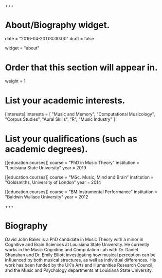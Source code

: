 +++
# About/Biography widget.

date = "2016-04-20T00:00:00"
draft = false

widget = "about"

# Order that this section will appear in.
weight = 1

# List your academic interests.
[interests]
  interests = [
    "Music and Memory",
    "Computational Musicology",
    "Corpus Studies",
    "Aural Skills",
    "R",
    "Music Industry"
  ]

# List your qualifications (such as academic degrees).
[[education.courses]]
  course = "PhD in Music Theory"
  institution = "Louisiana State University"
  year = 2019

[[education.courses]]
  course = "MSc. Music, Mind and Brain"
  institution = "Goldsmiths, University of London"
  year = 2014

[[education.courses]]
  course = "BM Instrumental Performance"
  institution = "Baldwin Wallace University"
  year = 2012
 
+++

# Biography

David John Baker is a PhD candidate in Music Theory with a minor in Cognitive and Brain Sciences at Louisiana State University.
He currently works in the Music Cognition and Computation Lab with Dr. Daniel Shanahan and Dr. Emily Elliott investigating how musical perception can be influenced by both musical structures, as well as individual differences.
His work has been funded by the UK’s Arts and Humanities Research Council, and the Music and Psychology departments at Louisiana State University.

